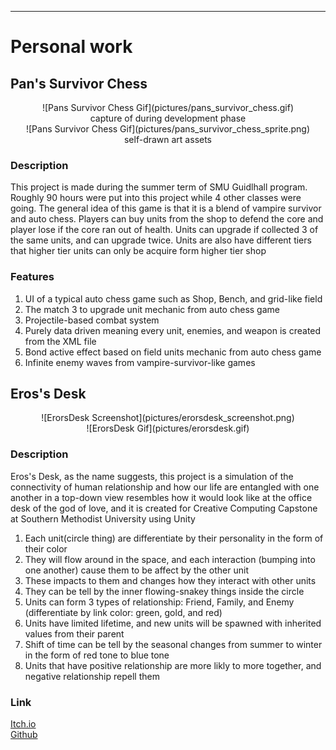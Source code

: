 <hr>

# Personal work

## Pan's Survivor Chess

<span style="display:block;text-align:center">
![Pans Survivor Chess Gif](pictures/pans_survivor_chess.gif)
</span>

<span style="display:block;text-align:center">
capture of during development phase
</span>

<span style="display:block;text-align:center">
![Pans Survivor Chess Gif](pictures/pans_survivor_chess_sprite.png)
</span>

<span style="display:block;text-align:center">
self-drawn art assets
</span>

### Description

This project is made during the summer term of SMU Guidlhall program. Roughly 90 hours were put into this project while 4 other classes were going. The general idea of this game is that it is a blend of vampire survivor and auto chess. Players can buy units from the shop to defend the core and player lose if the core ran out of health. Units can upgrade if collected 3 of the same units, and can upgrade twice. Units are also have different tiers that higher tier units can only be acquire form higher tier shop

### Features

1. UI of a typical auto chess game such as Shop, Bench, and grid-like field
2. The match 3 to upgrade unit mechanic from auto chess game
3. Projectile-based combat system 
4. Purely data driven meaning every unit, enemies, and weapon is created from the XML file
5. Bond active effect based on field units mechanic from auto chess game
6. Infinite enemy waves from vampire-survivor-like games

## Eros's Desk

<span style="display:block;text-align:center">
![ErorsDesk Screenshot](pictures/erorsdesk_screenshot.png)
</span>

<span style="display:block;text-align:center">
![ErorsDesk Gif](pictures/erorsdesk.gif)
</span>

### Description

Eros's Desk, as the name suggests, this project is a simulation of the connectivity of human relationship and how our life are entangled with one another in a top-down view resembles how it would look like at the office desk of the god of love, and it is created for Creative Computing Capstone at Southern Methodist University using Unity

1. Each unit(circle thing) are differentiate by their personality in the form of their color
2. They will flow around in the space, and each interaction (bumping into one another) cause them to be affect by the other unit
3. These impacts to them and changes how they interact with other units
4. They can be tell by the inner flowing-snakey things inside the circle
5. Units can form 3 types of relationship: Friend, Family, and Enemy (differentiate by link color: green, gold, and red)
6. Units have limited lifetime, and new units will be spawned with inherited values from their parent
7. Shift of time can be tell by the seasonal changes from summer to winter in the form of red tone to blue tone
8. Units that have positive relationship are more likly to more together, and negative relationship repell them

### Link

[Itch.io](https://yimingp.itch.io/erors-desk)  
[Github](https://github.com/yimingp/Eros-s-Desk)  
